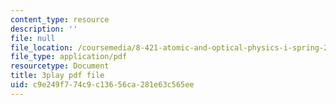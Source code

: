 ```yaml
---
content_type: resource
description: ''
file: null
file_location: /coursemedia/8-421-atomic-and-optical-physics-i-spring-2014/c9e249f774c9c13656ca281e63c565ee_OMdGWyruixk.pdf
file_type: application/pdf
resourcetype: Document
title: 3play pdf file
uid: c9e249f7-74c9-c136-56ca-281e63c565ee
---
```


